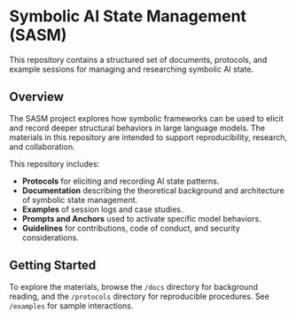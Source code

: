 # Symbolic AI State Management (SASM)

This repository contains a structured set of documents, protocols, and example sessions for managing and researching symbolic AI state.

## Overview

The SASM project explores how symbolic frameworks can be used to elicit and record deeper structural behaviors in large language models. The materials in this repository are intended to support reproducibility, research, and collaboration.

This repository includes:

- **Protocols** for eliciting and recording AI state patterns.
- **Documentation** describing the theoretical background and architecture of symbolic state management.
- **Examples** of session logs and case studies.
- **Prompts and Anchors** used to activate specific model behaviors.
- **Guidelines** for contributions, code of conduct, and security considerations.

## Getting Started

To explore the materials, browse the `/docs` directory for background reading, and the `/protocols` directory for reproducible procedures. See `/examples` for sample interactions.
